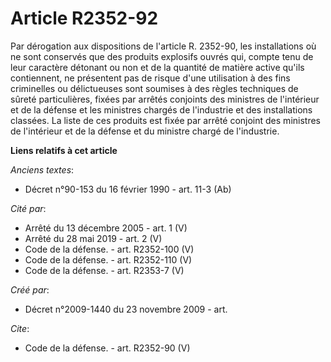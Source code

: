 # Article R2352-92

Par dérogation aux dispositions de l'article R. 2352-90, les installations où ne sont conservés que des produits explosifs
ouvrés qui, compte tenu de leur caractère détonant ou non et de la quantité de matière active qu'ils contiennent, ne
présentent pas de risque d'une utilisation à des fins criminelles ou délictueuses sont soumises à des règles techniques de
sûreté particulières, fixées par arrêtés conjoints des ministres de l'intérieur et de la défense et les ministres chargés de
l'industrie et des installations classées. La liste de ces produits est fixée par arrêté conjoint des ministres de
l'intérieur et de la défense et du ministre chargé de l'industrie.

**Liens relatifs à cet article**

_Anciens textes_:

  - Décret n°90-153 du 16 février 1990 - art. 11-3 (Ab)

_Cité par_:

  - Arrêté du 13 décembre 2005 - art. 1 (V)
  - Arrêté du 28 mai 2019 - art. 2 (V)
  - Code de la défense. - art. R2352-100 (V)
  - Code de la défense. - art. R2352-110 (V)
  - Code de la défense. - art. R2353-7 (V)

_Créé par_:

  - Décret n°2009-1440 du 23 novembre 2009 - art.

_Cite_:

  - Code de la défense. - art. R2352-90 (V)

